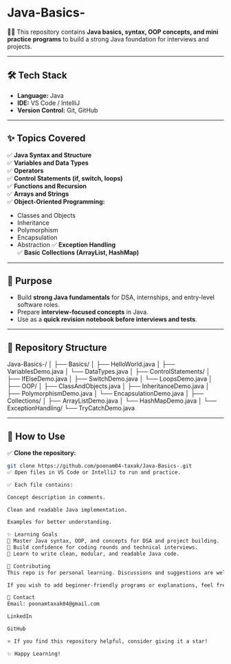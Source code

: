 # Java-Basics-

👩‍💻 This repository contains **Java basics, syntax, OOP concepts, and mini practice programs** to build a strong Java foundation for interviews and projects.

---

## 🛠️ Tech Stack

- **Language:** Java
- **IDE:** VS Code / IntelliJ
- **Version Control:** Git, GitHub

---

## ✨ Topics Covered

✅ **Java Syntax and Structure**  
✅ **Variables and Data Types**  
✅ **Operators**  
✅ **Control Statements (if, switch, loops)**  
✅ **Functions and Recursion**  
✅ **Arrays and Strings**  
✅ **Object-Oriented Programming:**
- Classes and Objects
- Inheritance
- Polymorphism
- Encapsulation
- Abstraction
✅ **Exception Handling**  
✅ **Basic Collections (ArrayList, HashMap)**

---

## 🚀 Purpose

- Build **strong Java fundamentals** for DSA, internships, and entry-level software roles.
- Prepare **interview-focused concepts** in Java.
- Use as a **quick revision notebook before interviews and tests**.

---

## 🚩 Repository Structure

Java-Basics-/
│
├── Basics/
│ ├── HelloWorld.java
│ ├── VariablesDemo.java
│ └── DataTypes.java
│
├── ControlStatements/
│ ├── IfElseDemo.java
│ ├── SwitchDemo.java
│ └── LoopsDemo.java
│
├── OOP/
│ ├── ClassAndObjects.java
│ ├── InheritanceDemo.java
│ ├── PolymorphismDemo.java
│ └── EncapsulationDemo.java
│
├── Collections/
│ ├── ArrayListDemo.java
│ └── HashMapDemo.java
│
└── ExceptionHandling/
└── TryCatchDemo.java

---

## 🚀 How to Use

✅ **Clone the repository:**
```bash
git clone https://github.com/poonam04-taxak/Java-Basics-.git
✅ Open files in VS Code or IntelliJ to run and practice.

✅ Each file contains:

Concept description in comments.

Clean and readable Java implementation.

Examples for better understanding.

✨ Learning Goals
🌱 Master Java syntax, OOP, and concepts for DSA and project building.
🌱 Build confidence for coding rounds and technical interviews.
🌱 Learn to write clean, modular, and readable Java code.

🩶 Contributing
This repo is for personal learning. Discussions and suggestions are welcome.

If you wish to add beginner-friendly programs or explanations, feel free to open a pull request.

📧 Contact
Email: poonamtaxak04@gmail.com

LinkedIn

GitHub

⭐ If you find this repository helpful, consider giving it a star!

✨ Happy Learning!
